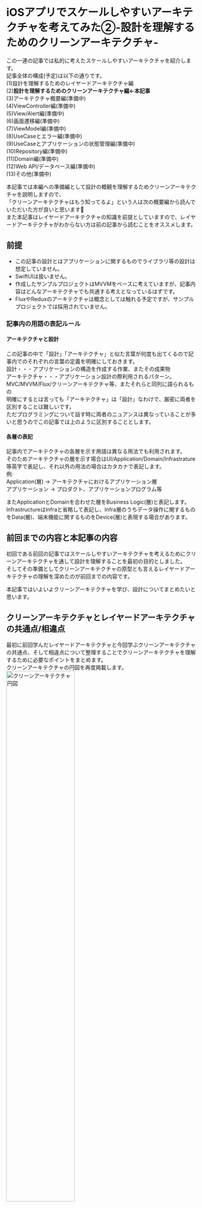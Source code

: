 
# iOSアプリでスケールしやすいアーキテクチャを考えてみた②-設計を理解するためのクリーンアーキテクチャ-

この一連の記事では私的に考えたスケールしやすいアーキテクチャを紹介します。  
記事全体の構成(予定)は以下の通りです。  
(1)設計を理解するためのレイヤードアーキテクチャ編  
(2)**設計を理解するためのクリーンアーキテクチャ編←本記事**  
(3)アーキテクチャ概要編(準備中)  
(4)ViewController編(準備中)  
(5)View/Alert編(準備中)  
(6)画面遷移編(準備中)  
(7)ViewModel編(準備中)  
(8)UseCaseとエラー編(準備中)  
(9)UseCaseとアプリケーションの状態管理編(準備中)  
(10)Repository編(準備中)  
(11)Domain編(準備中)  
(12)Web API/データベース編(準備中)  
(13)その他(準備中)  

本記事では本編への準備編として設計の概観を理解するためクリーンアーキテクチャを説明しますので、  
「クリーンアーキテクチャはもう知ってるよ」という人は次の概要編から読んでいただいた方が良いと思います🚅  
また本記事はレイヤードアーキテクチャの知識を前提としていますので、レイヤードアーキテクチャがわからない方は前の記事から読むことをオススメします。  

## 前提
- この記事の設計とはアプリケーションに関するものでライブラリ等の設計は想定していません。  
- SwiftUIは扱いません。  
- 作成したサンプルプロジェクトはMVVMをベースに考えていますが、記事内容はどんなアーキテクチャでも共通する考えとなっているはずです。  
- FluxやReduxのアーキテクチャは概念としては触れる予定ですが、サンプルプロジェクトでは採用されていません。  

### 記事内の用語の表記ルール 
#### アーキテクチャと設計
この記事の中で「設計」「アーキテクチャ」と似た言葉が何度も出てくるので記事内でのそれぞれの言葉の定義を明確にしておきます。  
設計・・・アプリケーションの構造を作成する作業、またその成果物  
アーキテクチャ・・・アプリケーション設計の際利用されるパターン。MVC/MVVM/Flux/クリーンアーキテクチャ等、またそれらと同列に語られるもの  
明確にするとは言っても「アーキテクチャ」は「設計」なわけで、厳密に両者を区別することは難しいです。  
ただプログラミングについて話す時に両者のニュアンスは異なっていることが多いと思うのでこの記事では上のように区別することとします。  
#### 各層の表記
記事内でアーキテクチャの各層を示す用語は異なる用法でも利用されます。  
そのためアーキテクチャの層を示す場合はUI/Application/Domain/Infrastrature等英字で表記し、それ以外の用法の場合はカタカナで表記します。    
例:  
Application(層) -> アーキテクチャにおけるアプリケーション層  
アプリケーション -> プロダクト、アプリケーションプログラム等  

またApplicationとDomainを合わせた層をBusiness Logic(層)と表記します。  
InfrastructureはInfraと省略して表記し、Infra層のうちデータ操作に関するものをData(層)、端末機能に関するものをDevice(層)と表現する場合があります。  


## 前回までの内容と本記事の内容
初回である前回の記事ではスケールしやすいアーキテクチャを考えるためにクリーンアーキテクチャを通して設計を理解することを最初の目的としました。  
そしてその準備としてクリーンアーキテクチャの原型とも言えるレイヤードアーキテクチャの理解を深めたのが前回までの内容です。

本記事ではいよいよクリーンアーキテクチャを学び、設計についてまとめたいと思います。

## クリーンアーキテクチャとレイヤードアーキテクチャの共通点/相違点
最初に前回学んだレイヤードアーキテクチャと今回学ぶクリーンアーキテクチャの共通点、そして相違点について整理することでクリーンアーキテクチャを理解するために必要なポイントをまとめます。   
クリーンアーキテクチャの円図を再度掲載します。  
<img src="https://blog.cleancoder.com/uncle-bob/images/2012-08-13-the-clean-architecture/CleanArchitecture.jpg" alt="クリーンアーキテクチャ円図" width=60%>


前回の記事でレイヤードアーキテクチャの特徴が**責務による層の分割と単一方向の依存関係による関心の分離**であることを述べました。  
クリーンアーキテクチャでもそれは変わりません。    
円の中の一つ一つの色が層を示していて、また円内側の左から中心に向かって連続している矢印が依存関係を示しています。  
レイヤードアーキテクチャと同様クリーンアーキテクチャもこの2つの特徴が中心にあり、これらを理解しているだけでその理論の骨格はつかめているといえます。  
ただクリーンアーキテクチャではその詳細が異なります。  
なのでクリーンアーキテクチャを理解するためにその層の分割と依存関係の詳細を見ていきたいと思うのですが、これらを理解することはクリーンアーキテクチャが円である理由を理解することと同じです。  
そのため最初にクリーンアーキテクチャが円である理由を踏まえながら円の各層・依存関係について説明していきたいと思います。  

## Entities == Domain層 && Use Cases == Application層
最初にクリーンアーキテクチャが円である理由を見ていきますが、その前に前提としてクリーンアーキテクチャとレイヤードアーキテクチャの層で変わらない箇所があるので説明します。    
結論からいうと、クリーンアーキテクチャの円の中心にあるEntitiesはレイヤードアーキテクチャのDomain層であり、その一つ外にあるUseCasesはレイヤードアーキテクチャのApplication層と同じです。     
円のEntitiesから線が右側に伸びてEnterprise Business Rulesと書かれていますが、これを直訳すると「事業のビジネスルール」です。  
前回の記事でDomainとは「事業の知識・ルール」を意味していることを書きましたが、ここからEntitiesがDomainと同じであることがわかると思います。    
そしてEnterprise Business RulesがDomain層であることがわかったならば、Use Casesに書いてあるApplication Business RulesがApplication層を意味していることはもはや説明不要でしょう。

以後EntitiesではDomain、UseCasesはApplicationとして説明します。  

## 円である理由はアプリケーション設計の中心にビジネスロジックを据えるため

クリーンアーキテクチャはこれらDomainとApplicationを中心に置いて円を構成しているのですが、その理由はなんでしょうか？  
実はその答えはレイヤードアーキテクチャの記事ですでに書いています。  
レイヤードアーキテクチャの記事のPresentation Domain Separation(以下PDSと表記)の説明でビジネスロジックを「アプリケーションプログラムの機能的中心」と表現しましたが、まさにこれがBusiness LogicであるDomainとApplicationが円の中心にある理由です。  

### Business Logicを円の中心に置く3つの理由
その理由をもう少し具体的に示すと以下のようになります。  

1. サービスのアイディアを具体化したものがBusiness Logicのデータ・ロジックであり、Business Logicなしではアプリケーションは成立しない   
2. Business LogicはUIやInfraといったアプリケーションの他の層よりも変更されづらい  
3. Business Logicは純粋なプログラミング言語による定義によって成り立ち、外部技術に依存しない  

以下ではそれぞれの詳細について説明します。  
#### 1.ビジネスはアイディアから
Business Logicを円の中心に置く理由として3つ挙げましたが他の2つは副次的なものであり、これこそがクリーンアーキテクチャの中心にBusiness Logicを置く理由です。  
「ビジネスはアイディアから」的な話はよく聞くと思いますが、アプリケーションも同じです。  
そのアイディアをビジネスとして具体化、プログラム化したものがDomain層であり、さらにそれをアプリケーションとして提供するために書かれたプログラムがApplication層です。  
UI層はそのサービスをユーザーへ提供する窓口として存在しInfra層はそのサービスの実現のための手段として必要であって、アプリケーションは必ずBusiness Logicから生まれます。      

#### 2.Business Logicは相対的に変更されづらい層
またそれはBusiness Logicがアプリケーションの中で相対的に変わりづらい箇所であることも意味しています。(ここでいう「変更」はアプリケーションの仕様変更や機能的に要求によるプログラムの変更であり、リファクタリングによるプログラムの変更は含んでいません。)  
UIやInfraはBusiness Logicが変わることがなくてもUXや技術的なパフォーマンスの観点から変更することがあります。  
それに対してサービスの仕様が変更された場合はBusiness Logicは変更されますが、それに応じて必ずUIやInfraも変更を迫られることになります。  
このようにBusiness Logicはアプリケーションの機能的中心でサービスそのものであるため、Business Logicの定義が変わる場合はそれに応じて他の層も変更する必要があります。  

#### 3.外部技術に依存していない
これはどちらかというと「Business Logicが円の中心である理由」というよりも「Business Logicが他の層から切り離される理由」といった方が良いかもしれません。   
ただBusiness Logicが純粋なプログラミング言語の定義によってのみ構成されて外部技術に依存しないのは、結局そのサービスの核心であるため外部技術に依存していないという話につながりますし、この「外部技術に依存していない」という側面は円図を説明する上で重要な要素であるため理由の一つに加えました。       


### クリーンアーキテクチャは現実の開発状況をより反映させている
そしてこうしたDomainとApplicationを中心に据えたクリーンアーキテクチャはレイヤードアーキテクチャと比べてより現実を反映させた設計であると言えます。  

レイヤードアーキテクチャでは技術的な側面から依存関係を決定したため、技術的な基盤となるInfraをアプリケーションの支えとして捉え「UI->Application->Domain->Infra」という関係でした。  
それに対してクリーンアーキテクチャはアプリケーションの機能的中心であるBusiness Logicがアプリケーションを支えていると捉え、他の層がBusiness Logicに依存しています。  
クリーンアーキテクチャのこの構造は現実のアプリケーション開発の実態をより正確に捉えています。  
アプリケーションは技術的にはインフラに依存していますが、サービス的に依存しているのはビジネスロジックであり開発はビジネスロジックを起点に動きます。  
そのためビジネスロジックを中心として他の層と切り離すことで、実務で発生する要件に柔軟かつ迅速に対応することが可能になるのです。  
私たちの日々の業務でも技術的にはインフラであるインターネットに依存しつつもその活動はビジネス的な事柄に依存していますが、それと同じです。  

図  
このようにクリーンアーキテクチャは技術的には(レイヤードアーキテクチャでは)4層の中間に位置するBusiness Logicをアプリケーションの基盤と捉えたアプリケーション設計であり、それを
視覚的に示すため円の形となっています。  

## Framework & Drivers層とInterface Adapter層
クリーンアーキテクチャがなぜ円なのかについて理解できたところで、まだ説明されていないFrame & Drivers層とInterface Adapter層について説明していきます。  
### Framework & Drivers層
まずFrame & Drivers層から説明します。  

Framework&Driversの意味はFrameworksはフレームワーク、つまりiOSのUIKit等パッケージ化された外部技術、DriversはIT用語でシステムに装着する外部装置を意味しておりこの層はビジネスロジックをアプリケーションプロダクトとして完成させるために必要な外部技術群と指していると言えます。  
円を見てみるとこの層にはUI/Web/DataBase/Devices/External Interfacesとさまざまなものが表記されており、レイヤードアーキテクチャのUI、Infraそしてフレームワーク等がここに含まれています。  
ここではレイヤードアーキテクチャで異なる層であったUIとInfraが一つの層とされているわけですが、私たちは既に同様のケースを前回の記事でも見ています。  
PDS(以下)のPresentationです。  
PDSのPresentationにはUIのみならずInfraも含まれることを前回の記事で説明しましたが、クリーンアーキテクチャでも同様に同じ層として扱っているのはこの2つが以下の共通点を持っているためです。  
- 仕様の変更によってプログラムが変化しやすい
- 外部技術に依存している<sup>[*1](#footnote1)</sup>

こうした特徴を持った層に他の層が依存していると、変更による影響が依存している他の層にも広がってしまい柔軟な開発を行うことが難しくなります。  
そのためクリーンアーキテクチャではこれらの特徴を持ったUI/Infra層が他の層から依存されないように同じ最外層に置いているのです。

### クリーンアーキテクチャの層とアプリケーションのディレクトリ構造は同じではない
これはこのあとのInterface Adapters層にも言えることですが、クリーンアーキテクチャの層がアプリケーションのディレクトリ構造になることは滅多にありません。    
Framework&Drivers層のUIとInfraは実際のアプリケーション開発では区別されることが多いですし、またInterface Adapters層でもPresenter等UI側のコンポーネントとRepository等Infra側のコンポーネントは区別されます。  
その理由はクリーンアーキテクチャの層の構成がディレクトリ構造の目的と合致していないからです。  
ディレクトリ構造ではそのディレクトリにどのような責務のプログラムが置かれているかを具体的に示す必要がありますが、クリーンアーキテクチャではよりメタ視点から層を捉えています。  
例えばFramework&Drivers層はBusinessLogicに対する外部プログラムであることを意味しているだけであり、UIやInfra等のように具体的にどのような責務を担っているのか示しているわけではありません。     
そのためアプリケーションのディレクトリ構造はレイヤードアーキテクチャの責務分割に沿って成り立っていることが多いです。    
このようなところからクリーンアーキテクチャとレイヤードアーキテクチャでは層を捉える視点の次元が異なることがわかります。  

図

### Interface Adapters層

さて、残る一つはInterface Adaptersです。  
Interface Adapterという言葉だけ聞くとなにやら難しく感じてしまうのですが、簡単にいえばこの層は内側のBusiness Logicと外側のFramework&Drivers層を繋ぐための仲介役を担う層です。  

円図ではこの層に該当するコンポーネントとしてController/Presenter/Gateway等が書かれていますが、基本的にこれらのうちControllerとPresenterがUIとビジネスロジックの、GatewayがBusiness LogicとInfraの仲介役を担っています。  
iOSMVCのControllerに当たるViewControllerもここに属し、円図でいうController/Presenterを担っています。  
図

#### MVCのControllerと円図にあるControllerは異なる
ややこしいのですが、MVCアーキテクチャの文脈でいうControllerと円図に書いてあるControllerは意味が異なります。  
私たちにとってはControllerというと画面の入出力処理を担うMVCアーキテクチャのControllerが馴染み深いと思いますが、ITにおける一般的なControllerは入力のみに関する処理装置を意味していて出力に関する意味は含まれていません。  
これはMVPのPresenterにも同じことが言えて、Presenterは一般的には出力のみに関する処理装置を指しておりMVPのPresenterは円図でいうControllerとPresenterの両方の責務を担っていることになります。  

#### Interface&nbsp;Adapters層は各層の責務の純度を高くしてくれる
このInterface Adapters層が担う層の仲介という責務はレイヤードアーキテクチャでは存在していませんでしたが、実際に開発で実践してみるとこの層の重要性に気づきます。  
層同士が連携して責務が混ざり合った箇所を一つの独立した層として捉えることで各層責務の純度が格段に上がるのです。  
  
レイヤードアーキテクチャの層はアプリケーションを機能によってわかりやすく分割していますが、それはあくまで理論上の話であって実際のアプリケーションでは各層が連携して一つのアプリケーションとして動作するため複数の層の責務が交わり境界が曖昧な処理が発生します。  
例えばDomain層ではビジネス的な事柄が関心の対象なので、永続化機構でデータを更新するためのURLやそのためのデータ形式の変換に関心を向けるべきではありません。  
ただ一方でInfra層ではデータを永続化するという汎用的な責務を担ってはいるものの、特定のURLやそれに関する処理はそのアプリケーション(ドメイン)固有なものなのでInfra層がその責務を負うのはおかしなことです。  
このようにレイヤードアーキテクチャによる層の分割を実践しようとするとその層の境界でどっちつかずな責務が発生してしまい、このような責務は妥協の末に基本的に利用する側(上の例ではDomainがInfraを利用するのでDomain層)に実装されるようになります。  

この問題を解決するためにクリーンアーキテクチャではレイヤードアーキテクチャの層が連携する責務も一つの独立した層として捉えました。  
こうすることで円の内側のビジネスロジックと外側のFramework & Drivers層に不純な責務を含める必要がなくなり、各層の責務の純度を高く保つことができます。   

図

#### RepositoryもInterface Adapters層
ちなみに円図では表記されていませんが、開発でよく耳にするRepositoryもこのInterface Adapters層に入ります。  
Marin Flower氏の定義を引用するとRepositoryはDomain層とData層の仲介役です。(引用文のdata mapping layersはData層を指しています。)  
>A Repository mediates between the domain and data mapping layers, acting like an in-memory domain object collection  
>
>意訳
>RepositoryはDomainとData層の中立ちをし、インメモリなドメインオブジェクトコレクションのように振る舞います
円図でいうとGatewaysの中に含まれていると考えればよいと思います。   

#### Gatewayとは異なる層の中継役という意味
Gatewayという名前はクラス名としてはあまり聞き慣れないと思いますが、ネットワークの文脈では異なる層の中継役を担う装置を指しており、クリーンアーキテクチャでも同様の意味を持っています。    
私はInterfaceAdapter層のコンポーネント名を命名するとき、できる限り~Repository等より具体的な名前を使うようにしていますが適切な名前が見つからない時はGatewayの名前を使っています。    
Gatewayは広範囲を示す名前ではありますが、プロジェクト内で乱用されるような名前ではなくそれだけでInterface Adapter層のコンポーネントだと伝わると思うので「~Managerクラス」や「~Serviceクラス」等より責務が明確で便利な単語だと思います。  

## クリーンアーキテクチャの依存ルール
クリーンアーキテクチャでの依存は外側の層から内側の層へという方向であること、また外側の層の仕様は変わりやすく内側の層の仕様は変わりづらいことを説明しました。  
つまりクリーンアーキテクチャの依存は変更されやすい外側の層から変更されにくい内側の層へ向いており、こうすることで外側の層の変更のされやすさがアプリケーションへ影響することを最小限に抑えています。  
ただ技術的に依存しているのはInfra層のはずなのに、Infra層がビジネスロジックに依存するということはどういうことなのでしょうか？  
これについてはこの後クリーンアーキテクチャのルールを守るためのテクニックという節で説明します。  

## クリーンアーキテクチャの概要を一度整理する 
ここまででクリーンアーキテクチャの特徴に一通り触れました。  
しかしレイヤードアーキテクチャの理解を前提として話を進めたため、クリーンアーキテクチャの基本的な説明をあまりしていません。        
そのためこれまでの内容と重複する部分もありますが、ここで一度クリーンアーキテクチャの原文に沿った形でその概要を整理したいと思います。  

## クリーンアーキテクチャの特徴   
クリーンアーキテクチャの記事の冒頭では、ヘキサゴナルアーキテクチャ・オニオンアーキテクチャなどのシステムアーキテクチャを紹介しています。  
システムアーキテクチャの意味は私も正確に理解しているわけではないのですが、恐らくアプリケーションの特定の領域にこだわらずシステム全体を関心の対象としているアーキテクチャという理解で大丈夫だと思います。     
クリーンアーキテクチャ原文ではそれらシステムアーキテクチャの特徴として以下の共通点があると述べています。    

1. 関心の分離  
どのシステムアーキテクチャも関心の分離を基本として、少なくともBusiness Logicとその他の2層に分けようしている  
2. UI/WebAPI/データベース/フレームワークといった外部技術が独立している  
アプリケーションのうち変更されやすいUI/Web API/データベース/フレームワーク等のコードにどこからも依存しない  
このような外部技術は便利なものの、同時に開発時の制約も発生するためこれらに依存しないようにすることで柔軟な開発が可能になる  
3. テストしやすい  
Business Logicも特定の外部技術に依存していないためテストが容易になる  
またのちに見るように層の依存関係をclassなどの実体型で実現するのではなく、プロトコルを利用した抽象型によって実現することでビジネスロジック以外の層でもテストがやりやすい  

そしてクリーンアーキテクチャの円図はこうした特徴を視覚的にまとめたものです。  

### クリーンアーキテクチャの層は4つである必要はない
クリーンアーキテクチャはDomain/Applicatoin/Interface Adapters/Framework&Driversという4つの層からなっていると説明しましたが、原文には必要であればもっと層を増やしても構わないと書かれています。  
ただ該当箇所の小見出しには「Only Four Circles?(4つの層だけ?)」と書かれており、基本的に4つの層より多くなることはあっても4つの層より少なくなるようなことはないという考えのようです。   
私も責務の分離を目的とするなら少なくともBusiness Logic/Interface Adapters/Framework&Driversの3層は必要だと考えていますし、Business Logicも設計者が層の分割を意識してるかどうかは別としてその中で責務をしっかり分けていくと実質的にはDomain/Applicationの分離が生まれてくると思うのでこの4層を基本として、必要であればそれ以上に層を分けるというスタンスで良いと思っています。    

## クリーンアーキテクチャで守るべきルール  
クリーンアーキテクチャの特徴を保つためには開発者が守らなければいけないルールがあります。  
それは大きく言って以下3点です。  

### ルール1:円の内側の層は外側の層については知らない何も知らないし、影響も受けない
Business Logicは外側の層について何も知らなくても独立して動作できるようになっている必要があります。  
それはBusiness Logic内のDomain層とApplication層に関しても同様で、内側の層であるDomainは外側のApplicationについて知っているべきではありません。  
クリーンアーキテクチャではアプリケーションとして動作するために各層は連携しつつも可能な限り関心を分離することを目的としているため、依存して良いのは外側の層から内側の層へのみとなっています。  

#### しかしInterface&nbsp;Adapters層は例外
ただこのうちInterface Adaptersは少し例外といえます。   
既に説明した通りInterface Adaptersは内側と外側の層の中継役となる層なので直接的ではなくても外側の層の事情を知ることになるからです。  
具体的に説明すると、UI側のInterface Adapters層はUIの仕様変更によって自身の入力・出力の処理も変更することになるので直接UIを知らなくても間接的にその仕様について知っていることになりますし、Infra側のInterface Adapters層も実体型としてデータベースやWebAPIを参照していなくともメソッド名やその引数から参照先がデータベースかWebAPIか等外側の層の事情はある程度把握できます。
またデータベースからWebAPIへの移行等Infra側の機構を変更した場合には、基本的にそれに関連するInterfaceAdapters層も変更が必要になります。  
  
原文の記事でも冒頭で  
>Nothing in an inner circle can know anything at all about something in an outer circle.  
>
>意訳  
>内側の層は外側の層について全く知らないこと。  

と強調しながらも、Interface Adapter層の説明でSQLデータベースを例に出しながらInterface Adapter層で外側の層を知っていることは致し方ないことだと書いています。(ただ同時に外側の層がInterface Adapter層に与える影響は必要最低限に留めることも強調しています。)
>If the database is a SQL database, then all the SQL should be restricted to this layer, and in particular to the parts of this layer that have to do with the database.
>
>意訳  
>もしデータベースがSQLならば、SQLに関するコードはInterface Adapter層の内データベースと関与する箇所のみにとどめるべきである。  

### ルール2:層をまたぐオブジェクトはシンプルなデータ構造であること
層同士で連携してオブジェクトの受け渡しを行う際には層の責務が漏出してしまう危険性があります。  
アプリケーションとして動くためには層間の連携は避けられませんが、ある層のオブジェクトが他の層に渡されることでそのオブジェクトが属する層以外で利用されることになるからです。  
クリーンアーキテクチャではこうした状況でも関心の分離を保つために、層をまたぐオブジェクトはシンプルなデータ構造であるであるべきだとしています。    

もし層をまたぐオブジェクトが複雑な処理のメソッドを持っていた場合、またいだ先の層でもそのメソッドの呼び出しが可能であるためそのメソッドを通して複雑な処理が行われて責務が他の層へ漏出していってしまう恐れがあります。  
こうした場合受け渡し元の層からメソッドを持ったオブジェクトが受け渡し先でどのように利用されるのか想定しきれないため、開発における不確実性が高まりバグの温床となります。

図
　　
それに対してこの層をまたぐオブジェクトがメソッドを持たないデータ構造である場合は、他の層ではそのデータ操作のみ可能となるため渡す側の層はそのオブジェクトが他の層へ与える影響を制御可能です。  

このように層をまたぐオブジェクトをシンプルなデータ構造にすることによって、層の責務の漏出は必要最低限かつ予測可能なものとなり関心の分離は高い水準に保たれます。 

図

ちなみにここでいうメソッドを持ったオブジェクトとは層の責務の漏出につながるようなメソッドを持っているものを指しています。  
例えばSwiftのArrayはメソッドを持っていますが、それらのメソッドは自身の操作に関するものが中心でそこから層の責務が漏出してしまう恐れはないので層の受け渡しで利用しても問題ありません。  

他にも層を跨ぐデータについてはもう少し掘り下げたい点があるため、記事の最後に[補論](#クリーンアーキテクチャにおける層を跨ぐデータ構造がシンプルであるとは)として取り上げました。  

### ルール3:データフローは一方向
これはクリーンアーキテクチャの原文に明言されているわけではないのですが、開発時には自然と守るようにしますし、またクリーンアーキテクチャに限らず設計において重要であるためルールとして加えました。  

アプリケーションのデータフローを円図に沿ってたどっていくと、入力は円の外側のUIから起こり、その処理のため内側のBusiness Logicに入りそして再びその結果は出力先であるUIに向かうため円の外->内->外と流れていて一見すると一方向になっていないように思えます。  
しかしそれはあの円がデータフローではなく依存関係に着目して作られているからであって実際のところデータフローも一方向となっています。
それを示すのがクリーンアーキテクチャの右下の図です。(実際には依存関係も示した図なのですがここではデータフローについてのみ触れます)    

図が表しているようにデータフローはContrller->UseCase(Applciation)->Presenterとなっており、これらは円図で見ると外->内->外ではありますが実際には最初に外から内へ入る時と、そのあと内から外へ出ていく時の経路が異なるため実質的にデータのフローは一方向となっているのです。  

これはMVCのControllerやMVPのPresenter等、一つのコンポーネントが画面の入出力を担当している場合も同じです。  
これらのコンポーネントでは一つの中に入出力の責務がありながらも、実際のコード上では入力と出力の責務が交わらないように設計されていることが前提となっています。 

以下イメージ図


## ルールを守るためのテクニック
クリーンアーキテクチャについていろいろと見てきましたが、最重要ルールと言える「円の内側が外側についてなにも知らない」を守りながらアプリケーションをどう実現するのかについてまだ触れていません。    
アプリケーションは技術的にInfraに依存しているはずなので円の内から外への依存がないのは不可解なことのように思えます。  
ここではこの問題をどう解決すればよいか説明していきます。  

### 依存関係逆転の原則(Dependency&nbsp;Inversion&nbsp;Principle)
これには依存関係逆転の原則(Dependency Inversion Principle)というテクニックを利用します。    
「依存関係逆転」と聞くと難しそうに聞こえるのですが、要はあるコンポーネントに依存するとき実体型ではなく抽象型(Swiftでいうプロトコル)に依存するというだけのことです。  
なぜプロトコルに依存することで層の外側から内側の依存のみになるのかというと、実体型による依存関係では利用する側(上位)の層から利用される側(下位)の層への依存となりますが<sup>[*2](#footnote2)</sup>、プロトコルを利用した依存関係の場合はそのプロトコルは利用される側の層ではなく利用する側の層に属していると考えられるからです。  
そうすると利用するコンポーネントも利用されるコンポーネントも利用する側の層にあるプロトコル依存しているため依存方向が逆転しています。  

もう少しわかりやすく説明するために以下で簡単な例を示します。  
### 依存関係逆転の例
クラスAがクラスBを利用しているとします。  
その場合それらの依存関係はA->Bとなり利用する側のAが利用される側のBに依存しています。  
図
ここでこれらに依存関係逆転の原則を適用するためクラスBの要件を満たした「BType」というプロトコルを定義し、クラスAはBクラスを直接利用するのではなくBTypeプロトコルを利用するようにします。  
この時BTypeプロトコルはBクラスの要件を全て満たしているのでAクラスはBクラスを利用していた時と同じようにBTypeプロトコルを利用できます。  
またクラスBはBTypeプロトコルに準拠するようにします。(堅苦しいですが、Swiftではある実体型にプロトコルを適用する場合「プロトコルに準拠する」とよく表現します。)  
そうなるとクラスAはBTypeプロトコルを利用しBクラスもBTypeプロトコルに準拠するため、先程のA->Bで表していた依存関係はA->BType<-Bに変化していることがわかります。(ここではプロトコルに準拠することも一種の依存であるとします)  
そしてBTypeプロトコルは利用する側であるクラスAの層に属していると捉えられているため、先ほどは利用する側から利用される側へ(A->B)の依存であった関係がプログラミング的には利用される側から利用する側への依存に逆転したことになります。  
図
これがプロトコルを利用した依存関係の構築が「依存関係逆転」と言われている理由であり、クリーンアーキテクチャではこの原則を用いて層の内から外への依存を行わないようにします。  

### プロトコルを利用することでプログラムの変更を行いやすくなる
プロトコルを利用した依存が「依存関係の逆転」と言われているから内から外の依存はないというのはただの概念的な操作であって、レトリックにしかすぎないと思う人もいるかもしれません。  
ただここでもう一度思い返して欲しいのですが、クリーンアーキテクチャで外から内への依存のみ許している理由は以下の二つです。  
- Business Logicを外側の層から切り離す
- テストを容易にする

実体型を利用した依存関係では満たすことはできない上記の要件をプロトコルを利用することによってしっかり満たすことができるようになっています。  
Infra側ではInterface Adapters層のコンポーネントが利用するのは実体型としてのInfraクラスではなくInfraの要件を満たしたプロトコルであるため、Infraそのものに依存することはなくなり実際のInfraクラスが完成していなくともプロトコルに準拠した仮コンポーネントを使ってテスト可能になります。  
UIでも同様にデザインやUIプログラムが完成していなくともコンソールなどに出力して値が正しいか確認できます。  

### 依存の方向関係なくプロトコルは積極的に利用する
内から外への依存を行いたいときのテクニックとして依存関係逆転の原則を紹介しましたが、実際には外から内への依存でも積極的にプロトコルを利用することをオススメします。  
例えばUIのテストを行いたいときなど、出力値が正しいかどうかではなく出力値を表示するレイアウトが正しいか確認したいといった場合があります。    
こうした場合にはUIからViewModelやPreseterなどの実体型に依存することなくプロトコルに依存することで仮コンポーネントを利用してテストが可能になります。  
  
このように依存の方向関係なくプロトコルを利用した依存関係を構築するとテストが行いやすくなるため積極的に使っていくことをオススメします。  
  
他にも依存とプロトコルについてはいくつか書きたいことがあったので記事最後にSwiftのプロトコルという補論を書いています。  

### 内から外へのデータフローを実現する他の方法
円の内側が外側の仕様を知らずに処理する他の方法としてクロージャを完了時の処理(completion handler)として利用する方法等があります。
しかしcompletion handlerで内から外の依存を解決可能なのはUI等外側の層から処理の呼び出しを行う場合のみであって、Application/Domain層からInfra側への呼び出し等内から外へ処理を呼び出す場合はcompletion handlerを利用したとしてもどちらにせよプロトコルを利用する必要があります。  

コード例

## クリーンアーキテクチャにある誤解
ネット上でiOSにおけるクリーンアーキテクチャを調べると大きく2点ほど誤解されている箇所があるように思います。  
クリーンアーキテクチャの説明の最後にそれらについて説明します。    

### 1. Entityに関する誤解
  
### EntityはDomain層
ネットで調べているとEntityがData層であるというような内容の記事がありますが、クリーンアーキテクチャにおけるEntityはData層ではなくDomain層です。  
EntityをData層としてしまうとあの円図の中心はData層ということになり、ビジネスロジックを他から切り離すという目的とは異なってしまいます。        
そうなると各層の質的な連続性、クリーンアーキテクチャの主張の論理的な一貫性が失われてしまいクリーンアーキテクチャが何を意味しているのかわからなくなってしまうでしょう。      
図

恐らくEntityをData層とする主張はデータベースの文脈におけるエンティティと混同しているのだと思います。  
データベースの文脈ではエンティティはデータベース上で操作するデータのまとまりを指し、恐らくこの用法がプログラミングの世界で一番広く浸透しています。    
ただ先ほどもいった通りEntityをData層と解釈してしまうと、クリーンアーキテクチャの主張と根本的に矛盾してしまうため注意が必要です。  

### Entityはビジネスルール
Entityに関してもう一つ誤解があります。  
Entityは単純なデータ型として紹介されていることがありますが、そうではなくビジネスルールを指しておりロジックを含んでいます。  
これはクリーンアーキテクチャのEntityの定義を見ればわかります。  
>Entities encapsulate Enterprise wide business rules.   
>An entity can be an object with methods, or it can be a set of data structures and functions.  
>  
>意訳  
>エンティティは事業のビジネスルールである。  
>エンティティはメソッドをもったオブジェクト、もしくはデータ構造と関数の集まりである。  

このようにクリーンアーキテクチャにおけるEntityはロジックを含んだビジネスルールをカプセル化したものです。  

この誤解を生んでしまう原因は先ほどよりも少し複雑です。         
既にクリーンアーキテクチャのEntityがなんであるかは説明できたので詳細は省きますが、クリーンアーキテクチャにおけるEntityは先程のデータベースの文脈におけるEntityに加え、ドメイン駆動開発におけるEntityともVIPERアーキテクチャのEntityとも異なるからです。  
特にクリーンアーキテクチャをiOSの開発環境で実践しやすいように最適化したVIPERアーキテクチャのEntityとクリーンアーキテクチャのEntityで意味が異なるのは誤解しやすいなと感じます。(ちなみにVIPERの
エンティティもData層ではないことは強調されており、それはクリーンアーキテクチャのEntityと同じです。)  


### 2. Interface Adapter層の誤解
次にInterface Adapter層関しての誤解を説明します。  
### Business Logic層のデータをUI層のデータ形式へ変換するのはUI側のInterface Adapters層の責務
最初にクリーンアーキテクチャにおいてApplication層であるUseCase内でTranslatorというデータ変換用のコンポーネントを利用してUI用のデータ形式に変換するという内容の記事がいくつかありますが、これは誤りだと思います。      
既に[記事内](#Interface&nbsp;Adapters層は各層の責務の純度を高くしてくれる)でも説明しましたが、Applicationのデータ形式をUIのデータ形式に変換するのはInterface Adapters層の責務だからです。    

Interface Adapter層の役割を原文に沿いながら再度説明します。  
原文のInterface Adapter層の説明では
>The software in this layer is a set of adapters that convert data from the format most convenient for the use cases and entities, to the format most convenient for some external agency  
>  
>意訳
>この層(Interface Adapter)はApplication層もしくはDomain層のデータを最外層に最適な形式に変換することである。
  
とBusiness Logicのデータ形式を最外層に変換するのが役割だと述べたあとに
>Also in this layer is any other adapter necessary to convert data from some external form to the internal form used by the use cases and entities  
>
>意訳  
>またこの層(Interface Adapter)では最外層のデータを内側のApplication層やDomain層に最適な形式に変換する。　　

と最外層のデータ形式をBusiness Logicに最適な形に変換するとも書かれており、その方向にかかわらず内と外の層の間のデータ形式の変換を役割としているのがわかります。      

そしてクリーンアーキテクチャではこうした異なる層へのデータ変換はInterface Adapter層に閉じ込められているべきです。(見方によればApplication層内でDomain層のデータをApplication層データに変換しているといえますが、Application層でDomainデータを直接扱うことは許容されておりここでいう「データ変換」とは明らかに異質です。)   


もしUI層へのデータ変換の責務をApplication層であるUseCase(ここでいうTranslatoor)に置いた場合、UseCaseはUIの仕様を知らないことには定義・実装できないことになりクリーンアーキテクチャの[円の内側の層は外側の層について何も知らない](#ルール1\:円の内側の層は外側の層については知らない何も知らないし、影響も受けない)というルールを破ってしまいます。  
またその場合はUIの仕様に変更があった際にはUseCase側でも変更が必要であるため**外側の層の変更の影響を内側の層は受ける**ことにもつながります。  


#### Infra層のデータをDomain/Application層のデータ形式に変換するのはInfra側のInterface Adapters層の責務
Interface Adapters層ではInfra側でもよく見かける誤解があります。
#### Infra層でDomainオブジェクト型のデータを返すのは誤り
ここで指摘しているのはInfra層であるWebAPIクライアント等でDomainオブジェクトを扱っているケースです。  
クリーンアーキテクチャの記事でDomainオブジェクトをInfraで操作する際、Infraが直接Domain層の型でオブジェクトを出力するのを時々見かけます。  
クリーンアーキテクチャのルールでは円の外側の層が内側の層を知っていること自体は問題としていませんが、それでも必要がなければ層同士の関心は切り離されていた方が良いですし、先ほども述べた通り異なる層へのデータ変換はInterface Adapter層に閉じ込められているべきです。  
実際今回指摘しているケースではInfra層とBusinness Logic層の関心の分離が守られていないためにコードが冗長化して変更に弱い設計になってしまっています。  

ここではInfra層とBusinness Logic層が分離できていないことでどういう問題が起きてしまうのか具体例を用いて説明していきます。  
#### Infra(Data)層でBusiness Logic層のデータを出力する誤った例 
前置きとして[依存関係逆転](#依存関係逆転の原則(Dependency&nbsp;Inversion&nbsp;Principle))ではプロトコルはそれを利用する側(上位)の層に属すると説明しましたが、論旨とは関係ないためここではプロトコルもそれに準拠する(利用される)側の層に属するものとして話をします。  
またInfra(Data)層でデータ操作を行うコンポーネントをデータクライアントと表現します。

ObjectAというDomain層のオブジェクトをInfraを通して操作するためにObjectARepositoryを定義しているとします。  
今回指摘しているケースはObjectARepository内で利用するデータクライアントがObjectAを返しているような設計です。  
コードでいうと以下のようになります。(ここで同期・非同期は論旨とは関係ないので、Infraが出力するデータはシンプルに返り値で返されるようにしています。)  

Data層側のコード
```
protocol ObjectADataClientType {
   func fetch() -> ObjectA
}

class ObjectADataClient: ObjectADataClientType {

   func fetch() -> ObjectA {
      // Web APIもしくはデータベースからObjectAを取得する処理
      // ...
      return ObjectAのインスタンス
   }
}

```

Repository(Interface Adapters)層側のコード
```
protocol ObjectARepositoryType {
   func fetch() -> ObjectA
}

class ObjectADataRepository: ObjectARepositoryType {

   private let dataClient: ObjectADataClientType
   
   init(dataClient: ObjectADataClientType) {
      self.dataClient = dataClient
   }

   func fetch() -> ObjectA {
      return self.dataClient.fetch()
   }
}

```

上のコード例みてみるとInterface Adapters層のObjectARepositoryだけなく、Data層であるObjectADataClientもDomain層のObjectAを返しています。  
このようにData層がDomain層のオブジェクトを返す設計だとData層はDomain層について知らなければ定義・実装できないため、クリーンアーキテクチャの[Infra層はApplication/Domain層から独立している](#クリーンアーキテクチャの特徴)という特徴を満たせていません。  

またObjectADataClientTypeとObjectARepositoryTypeを比較すると両者ともにObjectAを取得していて機能が重複しており、リポジトリはデータクライアントのメソッドを呼び出しているだけで自身は何の処理もしていないことがわかります。      
コード例


#### Data層にDomain層の事情を持ち込むことでData層が肥大化する
そして上記ような設計がアプリケーション全体に及んだ場合、Data層が肥大化します。(そもそもDomainオブジェクトと切り離されていないデータアクセス処理の集まりをData層と言って良いのかわかりませんが、ここではそういうことで話を進めます。)  
仮にあるアプリケーションでObjectA〜Zまでの26のオブジェクトをリポジトリで操作するとします。  
その場合先ほどの設計に沿った形で開発するとObjectA〜Zの一つ一つのオブジェクトに対して、リポジトリとデータクライアントの両方でプロトコルと実体型を定義・実装しなければなりません。  
またこれらのDomainオブジェクトのどれかに仕様変更が起こった場合にも両方に対して変更を適用する必要があります。  
リポジトリが実質的に何の処理を行なっていないことを考えるとこの設計はあまりにも冗長なように感じます。  
図

もちろん対応するリポジトリとデータクライアントの出力する値は必ずしも同じではないため、実際のアプリケーションが完全に上記のような構成になるとは限りません。  
ただどちらにしてもDomainオブジェクト型毎にデータクライアントクラスを定義しているとData層はBusiness Logic層から独立できておらず、複数のデータクライアントクラス(もしくはメソッド)が必要であるのは同じです。    
この冗長さを回避するためにはInfra(Data)層をBusiness Logic層から切り離す必要があります。  

#### Infra層とBusiness Logic層を切り離した設計
Infra(Data)層をBusiness Logic層から切り離すためにはまず、Data層が出力するデータ形式は基本的にSwiftのData型(そうでなければIntやString等Swiftのプリミティブ型)である必要があります。    
そうするとData-Domain間のデータ変換の役割はリポジトリが担うようになり、冗長で無意味なコンポーネントではなくなります。  

またデータクライアントは可能な限り集約するべきです。  
ここでいう「集約」とは、例えばData層でWebAPIを利用する場合にはコンポーネントを操作対象毎に定義・実装を行うのではなく汎用的なWeb通信のインターフェースに統一することを意味しています。    
データクライアントをまとめることで操作対象毎にリポジトリとデータクライアントを定義・実装する手間がなくなります。  
以下がコード例です。(この例でも論旨とは関係ないため出力するデータは返り値で返されるものとし、またメソッドのパラメーターも正確ではありません。)

Data層側のコード
```
protocol WebAPIClientType {
   func request(url: URL,
                headers: [String: String],
                parameters: [String: String],
                method: HTTPMethod,
                body: Data?) -> Data
}

class WebAPIClient: ObjectADataClientType {

   func request(url: URL,
                headers: [String: String],
                parameters: [String: String],
                method: HTTPMethod,
                body: Data?) -> Data {
         // 引数で指定されたURLと通信を行いデータを取得する処理
         ...
         return 通信で取得したData
    }
}

```
- データクライアントの出力をData型にして、Data層からDomain知識を切り離す
- その上でデータクライアントコンポーネントを集約化する  

以上2点を注意することで複数のリポジトリからデータクライアントを再利用する設計になるためプログラムの冗長さがなくなりました。  
またデータクライアントを利用してどのデータを操作するのかはリポジトリが呼び出し時にパラメーターを通して指定するようになるので、データクライアント自身はDomainやApplicationオブジェクトから分離されています。  

変更後の設計を図で示すとこんな感じです。  

先ほどと比べてData層のコンポーネントの数が大きく減ったのがわかると思います。  
もちろんWebAPIとデータベースなどInfraの機構毎にプロトコルを別に定義する必要がありますが、それは各Infra機構でインターフェースが異なることを考えれば致し方ありません。    

Data層ではそのビジネスロジック固有の事情から独立するように設計しましょう。  
そうすることで関心の分離が保たれて、Data層の肥大化が避けられます。  

補足:
ちなみにデータクライアントでの出力は基本Data型と述べましたが、設計次第ではDomainやApplicationオブジェクトを出力することも可能です。  
例えば以下のようにジェネリクスを利用してリポジトリ側でデータクライアントの出力型を指定できる設計であれば、データクライアントはDomainやApplication層に関知しているわけではないため問題ありません。  

コード例

Repositoryに関してはもう少し取り上げたい内容があったため、記事の最後に補論Repositoryを書きました。    

## レイヤードアーキテクチャ+クリーンアーキテクチャ+@で設計についてまとめる
前回の記事からレイヤードアーキテクチャとクリーンアーキテクチャを通して設計というものをみてきました。  
ここではそれらと@を踏まえて設計についての考えをまとめたいと思います。  

### 1.設計とは関係性を構築することである
これは前回の記事で説明しました。  
アプリケーション設計とはアプリケーション内の関係を構築することであり、良い設計を考えるとは開発者にとって作業しやすい形でアプリケーション内の関係を構築することになります。  

### 2.責務によって分割し、それらを単純な依存関係により組み合わせる
関係の構築のためレイヤードアーキテクチャではアプリケーションを責務によって層として分割し、それらが単一方向の依存関係になることを定義しました。  
このように責務によって分割しそれらが単純な関係で連携し合うようにすることで、開発者はアプリケーションを特定の目的を持ったプログラムの集合体として捉えることができるため、アプリケーションコードはより具体的になります。    
また責務の分割は関連性の高いコードをまとめて(高凝集)関連性の低い(ない)コードを分離する(疎結合)ので、プログラマは自身が現在担当している責務に関係するコードにだけ集中して開発を行うことができます。(関心の分離)
### 3.データフローは一方向
データフローも開発の重要な要素です。    
データフローが一方向になっていることでプログラムの流れを追いやすくなり、コードの可読性が上がります。  
レイヤードアーキテクチャの記事ではデータフローに関して直接言及しませんでしたが、実際にはレイヤードアーキテクチャも一方向のデータフローを前提としていると思います。  

レイヤードアーキテクチャのデータフローのイメージ
### 4.開発事情を考慮する
本記事ではクリーンアーキテクチャについて説明してきましたが、その内容を一言でまとめると**クリーンアーキテクチャは実際の開発事情を考慮してレイヤードアーキテクチャを再構築したもの**であると言えると思います。  
[記事内](#クリーンアーキテクチャは現実の開発状況をより反映させている)でも触れたように、開発状況を踏まえてクリーンアーキテクチャはビジネスロジックを中心にプログラムを構成しています。  
このように実際のサービス仕様に該当するビジネスロジックを中心に置くことで、プロダクトの変化にプログラム側が柔軟に対応できるようになり開発効率が上がります。  

改めて言葉にすると当たり前ではあるのですが、このように設計を考える際には現実の開発事情を踏まえた上で論理を組み立てることが重要になります。    

### 5.データフローの蓄積による状態変化に考慮する
設計についてまとめるに当たり、1~4の内容に加えてあと一つ考慮しなければいけない点があると思います。  
それはデータフローの蓄積です。  
ここまでの設計に関する話ではどれもデータフローについては深く取り上げず、ある一つの入力から出力までのデータの流れを前提として話をしていました。  
しかし実際に私たちがUI上で触れるアプリケーションはいくつものデータフローの積み重ねによって成り立っており、プログラム上でもそれを考慮しながら設計することは重要です。    
実際に設計にデータフローの蓄積の視点を取り入れることで得られるメリットは以下2点だと思います。      
1. 複数画面での状態の共有が容易になる
2. アプリケーション全体のデータフローの統一性が高まる
それぞれの詳細はここでは省略しますが、このような特徴はアプリケーションのUX、プログラムの質の向上につながります。(詳細は補論「データフローの蓄積を考える意味」で書きました。)  

私たちの身近なところでこれを実践しているのはFlux、Reduxでしょう。    
FluxやReduxといったアーキテクチャではAction、Store(State)コンポーネント等を主要コンポーネントとすることでアプリケーションレベルでデータフローが統一化され、またデータフローの蓄積によって生成される状態の管理を可能にしています。    

設計の際このデータフローとその蓄積という二つの時間の視点を踏まえるというのはアプリ開発では概念として確立していないように感じますが、私が恣意的にこの2つの視点を挙げているわけではありません。(ただ概念として確立していなくとも局所的には開発の際自然と実践していると思います。)  
他の分野、ある対象を考察、モデリングしようとする時にこの2つを踏まえて考えるのは一般的な考えだと思います。    
例えば経済学では経済的事象を一定期間の経済活動の成果を指すフローと過去からのフローの蓄積をストックという二つの視点から説明していきますし、他の社会系の分野でも現象・構造を研究するために共時・通時という言葉をよく使います。(共時・通時はそれぞれ経済のフロー・ストック、つまりデータフローとその蓄積と同じと捉えて問題ありません。)  
またそうした専門分野に目を向けなくても、「静」と「動」、もしくは「ある切り取られた一点」と「時間の変化」の2つの視点から物事を考えるのはよくあることではないでしょうか。  

クリーンアーキテクチャにおいてこのデータフローの蓄積の視点が取り入れられていない原因は恐らく当時の開発環境にあったと思います。  
クリーンアーキテクチャ登場時Web・モバイルアプリケーションの規模やハードウェアのメモリの容量も今ほど大きくなく、そのため状態の管理はアプリケーションレベルで考えるものではなく画面単位もしくは局所的に行うことが基本だったのではないでしょうか。  
しかし現代的なアプリケーションを設計しようとした場合データフローの蓄積の視点を取り入れることは必須なように思います。  


### アプリケーション設計とは
設計に関する要点を5点述べました。  
アプリケーション設計を簡単に言ってしまうと、それは上記の4と5を考慮しながら1~3の作業をマクロからミクロに至るまで繰り返すことだと言えると思います。  
この作業を繰り返すことで、アプリケーションはレイヤー(層)->モジュール->コンポーネントと粒度を細かくしていき、細部にまで配慮が行き届いた開発しやすいプログラムになっていきます。  
そしてこの一連の記事の目的であるスケールしやすいアーキテクチャとは
 

## 補論1:クリーンアーキテクチャにおける層を跨ぐデータ構造がシンプルであるとは
本記事内で[層を跨ぐデータ構造はシンプルである必要がある](#層をまたぐオブジェクトはシンプルなデータ構造であること)と説明しました。  
しかしそもそも何をもってシンプルであると言えるのか曖昧なためここではそれについて補足します。  
### シンプルなデータ構造とは責務が漏出しないデータ構造
結論から言うと一般的に「シンプル」であるということは余計なものがないという意味で使われますが、ここでいう「シンプル」とは層の責務が漏出してしまうようなメソッドをもっていないデータ構造を指し、データとして一切余計なものがないという意味ではありません。    

具体例を用いて説明します。      
ある写真アプリのプログラムではユーザーを示すUser型と写真を示すPhoto型を定義していて、またアプリ機能の一つとしてあるユーザーの持つ写真のタイトルをリストで表示があるとします。          
必要な部分以外省略していますが、User型とPhoto型はそれぞれ以下の通りです。  

もしこの機能をクリーンアーキテクチャに沿って開発しようとすればControllerからユーザーの写真を取得するUseCaseを呼び出しその結果をPresenterに渡すという形式になり、この場合層を跨ぐデータはContrller->UseCaseとUseCase->Presenterの2箇所に存在します。          
このうちContrller->UseCaseで層を跨ぐのはUseCaseにパラメーターとして渡すデータです。  
一般的にはこのパラメーターのデータ型はUserのID型となるでしょう。  
このパラメーターはどのUserの写真を取得するか識別するためだけに利用されるため、User型をそのまま渡す必要はなくUser.ID型で十分です。        
それに対してUseCase->Presenterで渡されるデータはPhotoの配列です。  
こちらは先程と異なりPresenterで必要なのは写真のタイトル(Photo.title)だけなのに関わらず、Photoごと配列で渡されます。  
そのためPresenterではUseCaseから渡されたPhotoの配列の内titleだけを抽出します。        

これら2つのデータを比較すると、UseCase->Presenterのデータだけが余計な情報を持っています。    
必要以上の情報を持っているということは層を跨ぐデータはシンプルであるというルールを破ってしまっているように思えますが、なぜこのような状況が起こるのでしょうか？  

その理由は先程のUseCaseをコードで見てみるとわかります。     
コード例  
先程の層を跨ぐ2つのデータはUseCaseメソッドのパラメータとその出力であり両方ともUseCase(Application層)の設計の一部です。米印    
そしてこのうちパラメーターはUseCaseが自身の処理で利用するためどの型を受け取るべきなのかはわかりますが、それに対して出力がどう利用されるのかについてはUseCase自身は把握できません。  
そのためUseCase->Presenterのデータは利用するPresenterにとって余分なデータを持っている場合がありますが、これは設計上致し方ないことです。  

もしUseCaseからPresenterに渡される全てのデータの無駄をなくそうとするならばUseCaseはUI側の仕様を把握する必要があり、クリーンアーキテクチャの外側の層の影響を受けないというルールを破ってしまいます。  
またそのような全てのUIの要求にフィットするUseCaseメソッドを一つ一つ定義・実装しようとするならば、数が膨大になり層を跨ぐデータは無駄なくあらゆる面でシンプルになるかもしれませんがApplication層全体のプログラムは複雑化、肥大化していくでしょう。    


層を跨ぐデータをシンプルにする目的は層同士の関心の分離です。  
そのことを考えると上の例を見てもわかる通り層を跨ぐデータに求められるシンプルさとは要求に対して一才無駄がないことではなく、責務が他の層に漏れてしまうような構造を指していることがわかると思います。米印  

このように「シンプル」という言葉だけに着目すると誤解してしまいそうになりますが、その背景にある「関心の分離」に注意を払いながら設計を行う必要があります。  

### 層を跨ぐデータ構造をどう設計するかはケースバイケース
ちなみに他の層へ渡すデータをどのように設計するかは個々のプロダクトや設計者によります。  
例えば先程はPhoto型の配列で渡しましたが、場合によっては以下のようにPhotoは各Userのプロパティとして生やして単体では利用しないということもありえます。  
その場合UseCase->Presenterの出力はPhotoの配列ではなくUser型になります。(その場合User.IDを引数にUserを取得するのはおかしいので全体の設計も変わるでしょう)  
このように出力されるデータ型をどうするかはそのアプリケーションの提供している機能やそれらを踏まえた設計者の判断によって異なるため、これと言った正解があるわけではありません。  

### 層を跨ぐデータ型は自身の層の仕様を元に設計されるが、Interface Adapters層は例外
しかしInterface Adapters層だけは例外です。  
その理由は[記事内](#しかしInterface&nbsp;Adapters層は例外)書いたクリーンアーキテクチャの層の中でInterface Adapters層だけは外の層の影響を受ける理由と同じです。   
[先程の例のように](#シンプルなデータ構造とは責務が漏出しないデータ構造)、通常は他の層へ渡すデータ型は出力する層自身の仕様に基づいて設計されるべきです。  
しかしInterface Adapters層は受け取ったデータ型を渡す先の層に合わせて変換・出力するためそのデータ型は出力先の仕様に基づいて設計されます。  
これはInterface Adaptersが他の層と異なり主体的な目的をもたずただ仲介役として振る舞う性質によるものです。    

## 補論2:Swiftのプロトコル
本文内でテストしやすくなるという理由で[依存方向関係なくプロトコルを使った依存を利用した方が良い](#依存の方向関係なくプロトコルは積極的に利用する)と述べました。   
ここではそれについて補足します。    
### Protocol Oriented Programming
恐らくこれに関しては「依存関係構築時のプロトコルの利用」という文脈で語るよりも、より一般的なProtocol Oriented Programming(以下POPと省略)の文脈で説明した方がわかりやすいと思うのでPOPの話から始めます。    
POPとは所謂プロトコル指向プログラミングを意味しています。  
POPはSwiftを特徴づける概念でありiOS等Swiftを使っているプログラマーであればよく耳にする言葉なのではないでしょうか。        
しかしよく聞く言葉あるにもかかわらず、このPOPが具体的に何を意味しているのかについてはあまり理解されていないように思います。    
POPはただ積極的にプロトコルを利用することを推奨している概念ではありません。  
Swiftで提唱されたPOPですが、他の多くのプログラミング言語もSwiftのプロトコルに当たる言語機能は既に持っています。  
そのためPOPがただ積極的にプロトコルを利用するという意味だけならば、なぜ他言語でも既にあった機能を「POP」という大きな言葉を使いながら推奨しているのか説明できません。米印     

### POPとはSwiftにおけるポリモーフィズム実現の手段
ではPOPとはどういう意味なのかというと、私は[このオンライン書籍](https://heart-of-swift.github.io/protocol-oriented-programming/)の説明がすごいわかりやすいと思います。(余談ですがこの書籍ではプロトコル以外にもSwiftに関して面白い考察がなされているのでSwiftの基礎を一通り学んだ人にオススメです。また書籍と表現していますが無料です。)  
その定義を簡略に説明するとPOPはOOP(Object Oriented Programming)と対置関係にある概念です。  
複数の型を同様に扱いたい等、型を抽象化したい(ポリモーフィズム)場合、OOPではオブジェクトの継承を利用して実現することを推奨していました。  
しかしSwiftはクラスではなく値型と言われる構造体や列挙型を積極的に利用するプログラミングスタイルを特徴としており、この値型に継承機能はありません。  
そこでオブジェクトの継承を利用せずポリモーフィズムを実現する方法としてプロトコルを利用したプログラミングスタイルを提唱しています。  
このようにPOPとはオブジェクトではなく値型を主軸に考えるSwiftにおいて、プロトコルを利用してポリモーフィズムを実現するプログラミングスタイルを指しています。米印 米印2    
参考元ではSwiftの公式ドキュメントには何がProtocol-oriented Programming なのか明確には述べられていないと書かれており解釈の一つとして紹介していますが、POPがOOPを意識して生まれた概念であることはその名前からも明らかでありPOPの概要が上記の意味であることは間違いないと思います。    

### 依存関係でプロトコルを利用する目的
そして依存関係構築の際にプロトコルを利用するのもPOPの一部であり、その目的は同様に型の抽象化です。    

この場合における目的をより具体的に表すと以下3点になると思います。  
1. 開発時、実体型を差し替えて実装を変更したい
2. テストを行いたい
3. プログラム実行中、多義的な役割を担わせたい

このうち1と2は技術的には同義です。  
差し替えるコンポーネントが本番用なら1でテスト用なら2になるわけですが、これらは技術的には同義でも開発的には全く異なる役割になるので分けました。  
そして本記事で紹介したプロトコルの利用方法も1と2です。    
プロトコルという抽象型を利用して依存関係を構築し実体型に依存しないことで層の関心は分離され、またテストも容易になります。  
ただ3に関しては本記事では触れらていません。しかしこの3の用法こそ普段私たちが最もよくプロトコルを使う理由だと思います。  
3に当てはまるケースとしては例えばプログラム上で犬、猫、鳥、等複数の異なる実体型を動物型のように一つの型として利用したい場合です。  
コードは以下のようになります。  
このように共通の性質、振る舞いを持った複数の型にプロトコルを適用することで、柔軟なプログラミングが可能になります。  

### 依存関係でプロトコルを利用しない場合
依存関係構築の際プロトコルを利用する目的を説明しましたが、逆にいうと上記に該当しない場合の依存関係ではプロトコルを利用しても意味がありません。  
むしろ必要のないプロトコルを定義、利用することでそれぞれの型の意図が曖昧になってしまいプログラムの可読性が落ちてしまいます。    
ここでは依存関係の際プロトコルを利用する必要がないケースを紹介します。  
ただ留意点として紹介するどのケースにおいても先ほどの[依存関係でプロトコルを利用する目的](#依存関係でプロトコルを利用する目的)で挙げた
>3. プログラム実行中、多義的な役割を担わせたい
を実現する場合はプロトコルを利用する必要があります。  

#### 各層のデータオブジェクト
依存関係でプロトコルを利用しないケースとして各層のデータオブジェクトが挙げられます。  
依存関係においてプロトコルを利用する主な目的は層の関心分離、コンポーネントの差し替えを容易にすることです。  
しかしデータ型は基本的に層の外側にあるコンポーネントから依存されず、層内部のコンポーネントから依存されます。      
そのためデータ型に依存する際にプロトコルではなく実体型を利用したとしても層の関心の分離が破られることはありません。              
またデータ型は複雑なロジックを抱えていないので、実装の変更やテストのためにコンポーネントを差し替える必要性は低いです。  
大抵の場合、実装を変更したい時には実体型のコードをそのまま書き換えて問題ないと思います。      
例えば以下のようなPhoto型を利用してテストを行いたい場合は、データの値にテスト用のものを代入すれば十分でありわざわざプロトコルを利用して実体型を差し替える必要はありません。  

もちろん本記事でも触れたようにデータ型でも層を跨ぐものであれば層の関心を破る原因にはなります。  
しかしそれはデータ型の構造の問題であり、依存関係でプロトコルを利用するか実体型を利用するかという問題とは無関係です。      

#### Domain層オブジェクト
そして一般的にDomain層ではデータオブジェクトに限らず全てのオブジェクトでプロトコルを利用する必要はありません。  
その理由を端的に表現するのは少し難しいのですが、以下3つを要点として挙げました。  
1. Domainは円の中心にあり外側の層から依存されることしかないため、クリーンアーキテクチャの依存ルールを破らない
2. Domainは他の本番用コンポーネントと差し替える必要はない
3. Domainをテストコンポーネントとして利用しない

それぞれに関して説明していきますが、1に関してはそのままでDomainは円の中心にあるためプロトコルを利用しなくともクリーンアーキテクチャの依存ルールを破る恐れはありません。  
そして2について説明すると、一般的に本番用で実体型を差し替える必要があるコンポーネントは外部技術を利用しています。  
「機能は変更しないけど、他の外部技術を利用して実現したい」といった場合にプロトコルを使うことで他に影響を与えずにコードを変更することができます。    
ただDomainは外部技術には依存せず、純粋なプログラミング言語でのみ実装しているためコンポーネントを差し替える意味はありません。  
変更を行う場合は実体型をそのまま書き換えて問題ないと思います。  
最後の3に関してはDomainに関係してテストを行うコンポーネントとしてUseCaseとUIが想定されますが、その両者においてテストの際にDomainをテストコンポーネントとして利用する必要はありません。  
まずUseCaseはそもそもその性質から自身のテストを行う必要はありません。  
クリーンアーキテクチャのUseCaseの説明を見ると
>These use cases orchestrate the flow of data to and from the entities, and direct those entities to use their enterprise wide business rules to achieve the goals of the use case.
>
>意訳
>UseCaseはEntityを組み合わせて自身の目的を達成する  

となっており、基本的に他コンポーネントを組み合わせることが役割であり自身は複雑なロジックを抱えていません。  
そのため個々のDomainオブジェクトが正しく動作していれば、UseCaseのテストを行う必要はなくテスト用Domainコンポーネントの出番もありません。  
ちなみに本記事では触れませんでしたが、テスト設計の観点から言ってもアプリケーションのテストが必要な箇所を絞ることは非常に重要です。  
その意味でも基本的な設計方針としてUseCaseではテストが必要ないことを目指すべきであり、もしUseCaseでなにかしら複雑なロジックを抱えてしまっている場合は設計自体を見なした方が良さそうです。  
ただ中にはUseCaseでのテストを避けることが難しいケースもあります。  
例えばUseCaseの中で再帰的な処理を行っている場合はロジックとして複雑ではなくともヒューマンエラーを起こしている可能性は考えられるためテストした方が良いでしょう。  
しかしこの場合もわざわざDomainをテストコンポーネントに差し替える必要はないと思います。  

次にUIのテストに関しては、UIのレイアウトを確認したい等の場合にビジネスロジックをテストコンポーネントに差し替えてUIテストを行うということはありえます。  
しかしこの場合も以下のようにUseCaseをテストコンポーネントに差し替えるだけでUI側の要件は達成できるため、Domainまでテストコンポーネントに差し替える必要はありません。  

このようにDomain層のオブジェクトではクリーンアーキテクチャの依存ルールを破る恐れもコンポーネントを差し替える必要もないためプロトコル利用する必要はありません。  

```
補足:  
他にも外部技術は利用していないけどDomainが抱えているロジックが複雑だからプロトコルを利用したいという場合もあるかもしれません。    
ただ私は最初に挙げた多義的な役割を担わせたいという理由を除いてDomainではプロトコルを利用すべきではないと考えています。  
Domainはクリーンアーキテクチャの円の中心であるようにアプリケーションプログラムの核となる部分です。  
そのようなアプリケーションの屋台骨となるロジックやデータを扱うオブジェクトをプロトコル型を使って抽象化するということはプログラムの核心部分の設計が定まっていないということであり状態として不健全だと思います。  
人で言うならば素晴らしい信念を掲げつつも、その内実は全く定まっておらず時代や状況に応じて都合よくその内容を変えていくようなものでしょか。
```
本記事内で書いた通り層を跨いだ依存関係では基本的にコンポーネントを差し替え可能にすることで恩恵を得られるので積極的に使って行くべきです。  
しかしそれはここで書いた通り全ての依存関係でプロトコルを使うことを推奨しているわけではありません。 
依存関係


## Repository
ここではRepositoryに関していくつか説明します。  
### Repositoryのプロトコル(インターフェース)はDomain層、実体型はData層
タイトルの通りですが、レイヤードアーキテクチャのようにクリーンアーキテクチャのInterface Adaptersに該当する層が存在しない場合Repositoryのプロトコル(インターフェース)はDomain層、実体型は基本的にData層に属します。  
Repositoryは一般的にWebAPI、データベースを利用しますが、それらは内部実装としてインターフェース上では意識されません。  
そのため定義上においてはRepositoryはただDomainオブジェクトを操作するコンポーネントであり、そのプロトコルはDomain層に属することになります。  
それに対して実体型のRepositoryはWebAPIやデータベースを利用しながら実装されており、Data層に分類されます。  

### Repositoryとデータクライアントの出力で異なる場合があるのか
記事内の[Repositoryの設計に関する誤解](#Data層にDomain層の事情を持ち込むことでData層が肥大化する)を説明した箇所で、
>対応するリポジトリとデータクライアントの出力する値は必ずしも同じではない  

と書きましたが、なぜこのようなことが起こるのでしょうか?
  
その理由は詰まるところDomainとデータベースの設計の違いにあります。    
Domain層のオブジェクトを設計する際、私たちは純粋にそのサービスの観点からデータをどのような単位で扱いまたそれらをどのように繋げるか考えます。    
それに対してデータベースの設計ではサービスに加えてパフォーマンス等データベース特有の事情も考える必要があります。      
このようにDomainとデータベースではそれぞれ設計の基準が異なるため、結果的にDomainオブジェクトとデータベースのエンティティの単位も異なります。   
リポジトリとデータクライアントの出力する値が異なるのも同じ理由です。  
リポジトリとデータクライアントでは設計の視点が異なるため必ずしも出力が一対一で対応していることにはならず、場合によってはRepositoryの出力値を生成するために複数のWebAPIを利用する必要があります。  

### RepositoryとDAO
Repositoryと良く似ているコンポーネントにDAOというものがあります。  
ここではDAOとはなんなのか、そしてRepositoryとどのような関係であるのか説明します。  
DAOとはData Access Object略であり、技術的な詳細を内部実装として隠蔽しながらデータを操作を行うコンポーネントを指します。  
Repositoryも同様に詳細を隠蔽しながらデータを操作するコンポーネントであり、この意味でDAOとRepositoryは同じ役割を担っています。      
しかし設計の観点から考えるとこの2つは大きく異なります。  
その違いは大きく以下2点です。    
1. RepositoryはDomainオブジェクトの操作を対象としているのに対して、DAOはデータ操作全般を対象としている
2. RepositoryはDomain層とData層を切り離すことを目的としていてアプリケーションの層を意識したコンポーネントであるのに対して、DAOはデータ操作とそのメカニズムを切り離すことを目的としておりアプリケーションの層は意識されていない  

もちろん実際の開発ではDAOを利用によって「データ操作とそのメカニズムを切り離す」と同時に「層も切り離される」場合はあります。  
ただ少なくとも概念上ではDAOが関心があるのはデータ操作の技術でありアプリケーションの層ではありません。  

もともとRepositoryはアーキテクチャ設計、DAOはデザインパターンとそれぞれが登場する文脈が違います。  
そのため両者は機能的に似ていますが(もしく同じ)、その目的も異なっています。  

そしてこれはRepositoryとDAOが共存できることを意味しています。  
例えば先ほどの[Repositoryとデータクライアントの出力で異なる場合があるのか](#Repositoryとデータクライアントの出力で異なる場合があるのか)ではRepositoryの出力値を生成するために複数のWebAPIを利用する場合があると述べましたが、この時にRepository内でDAOを利用して複数のデータ操作し、最終的に一つのDomainオブジェクトを操作するということはありえます。  
実際に[Androidの公式ドキュメント](https://developer.android.com/jetpack/guide?hl=ja#addendum)ではRepository内でDAOを使っています。  

ちなみにDAOをクリーンアーキテクチャで利用した場合、DAOはData層ではなくInterface Adapters層となる可能性が高いです。(前提としてDomainオブジェクトの操作はRepositoryで行っているものとします) 
その理由はRepositoryに関する誤解で述べた通りData層はアプリケーション特有の事情からは独立しているべきだからです。  
DAOで操作する対象は層の中で独立して扱われるような意味のあるデータ型ではないかもしれません。  
ただそれでもそのデータはアプリケーションサービスになにかしら関係するデータであるはずです。    
そのためDAOは基本的にData層ではなくInterface Adapters層として扱うべきです。  

しかしこれに関しては他にもApplicationオブジェクトの操作するコンポーネントの命名をどうするかという問題もあります。  
私もこれに関してはDAOとするのかそれとも柔軟に解釈してRepositoryの仲間に入れてしまうのか、はたまた全く異なる名前を使うのかスッキリする答えを出せていません。  
  
  
  
  
  
## 参考：  
  
### 書籍  
- [ドメイン駆動設計](https://www.amazon.co.jp/エリック・エヴァンスのドメイン駆動設計-Architects’Archive-ソフトウェア開発の実践-エリック・エヴァンス/dp/4798121967/ref=asc_df_4798121967/?tag=jpgo-22&linkCode=df0&hvadid=295719984664&hvpos=&hvnetw=g&hvrand=3926308388276309968&hvpone=&hvptwo=&hvqmt=&hvdev=c&hvdvcmdl=&hvlocint=&hvlocphy=1009283&hvtargid=pla-525481409888&psc=1&th=1&psc=1)  

### Web
- [The Clean Architecture](https://blog.cleancoder.com/uncle-bob/2012/08/13/the-clean-architecture.html)([日本語訳](https://blog.tai2.net/the_clean_architecture.html))
- [VIPER](https://cheesecakelabs.com/blog/ios-project-architecture-using-viper/)
- [リポジトリとDAOの棲み分け方](https://blog.fukuchiharuki.me/entry/use-repository-and-dao-according-to-the-purpose)
- [Android公式アーキテクチャガイド](https://developer.android.com/jetpack/guide?hl=ja#addendum)
- [まだMVC,MVP,MVVMで消耗してるの？ iOS Clean Architectureについて](https://qiita.com/koutalou/items/07a4f9cf51a2d13e4cdc)

## 注釈文献
<a name="footnote1">*1</a>: この項の始めにあるFramework&Driversが外部技術であるという箇所と外部技術に依存しているという表現は矛盾しているような表現ですが、視点が異なっているだけです。  UIKitを例に出すとUIKitは内部でApple独自のレンダリング技術を使っているため外部技術に依存しているわけですが、他の層から見るとまさにそのUIKit自身が外部技術なわけです。

<a name="footnote2">*2</a>: ここでいう利用するとは実際にインスタンスを参照しているという意味であり、プロトコルに準拠していることは指していません。本来は括弧内で書いているように上位、下位と
表現することで十分だと思いますが、個人的にこれらの表現は淡白な割にどちらを上と見るかは捉え方次第で変わってしまうためあまり好きではなく利用する側、される側という表現しています。(ただ冒頭で説明したとり「利用する」とはなんであるのかも自明ではないため最適な表現ではなさそうですが...)


リポジトリとデータクライアントクラスの関係については補論RepositoryとDAOでもう少し詳しく取り上げました。  


